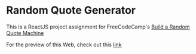 # Random Quote Generator
This is a ReactJS project assignment for FreeCodeCamp's [Build a Random Quote Machine](https://www.freecodecamp.org/learn/front-end-development-libraries/front-end-development-libraries-projects/build-a-random-quote-machine)

For the preview of this Web, check out this [link](#)